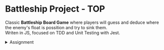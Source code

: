 # Battleship Project - TOP

Classic <strong>Battleship Board Game</strong> where players will guess and deduce where the enemy's float is possition and try to sink them.<br>
Writen in JS, focused on TDD and Unit Testing with Jest.

<details>
<summary>Assignment</summary>

  <h3><a href="#assignment" class="anchor-link">Assignment</a></h3>

  <div class="lesson-content__panel">
    <ol>
      <li>Begin your app by creating the <code>Ship</code> factory function.
        <ol>
          <li>Your ‘ships’ will be objects that include their length, the number of times they’ve been hit and whether or not they’ve been sunk.</li>
          <li><strong>REMEMBER</strong> you only have to test your object’s public interface.  Only methods or properties that are used outside of your ‘ship’ object need unit tests.</li>
          <li>Ships should have a <code>hit()</code> function that increases the number of ‘hits’ in your ship.</li>
          <li><code>isSunk()</code> should be a function that calculates it based on their length and the number of ‘hits’.</li>
        </ol>
      </li>
      <li>Create <code>Gameboard</code> factory.
        <ol>
          <li>Note that we have not yet created any User Interface.  We should know our code is coming together by running the tests.  You shouldn’t be relying on <code>console.log</code>s or DOM methods to make sure your code is doing what you expect it to.</li>
          <li>Gameboards should be able to place ships at specific coordinates by calling the ship factory function.</li>
          <li>Gameboards should have a <code>receiveAttack</code> function that takes a pair of coordinates, determines whether or not the attack hit a ship and then sends the ‘hit’ function to the correct ship, or records the coordinates of the missed shot.</li>
          <li>Gameboards should keep track of missed attacks so they can display them properly.</li>
          <li>Gameboards should be able to report whether or not all of their ships have been sunk.</li>
        </ol>
      </li>
      <li>Create <code>Player</code>.
        <ol>
          <li>Players can take turns playing the game by attacking the enemy Gameboard.</li>
          <li>The game is played against the computer, so make ‘computer’ players capable of making random plays.  The AI does not have to be smart, but it should know whether or not a given move is legal. (i.e. it shouldn’t shoot the same coordinate twice).</li>
        </ol>
      </li>
      <li>Create the main game loop and a module for DOM interaction.
        <ol>
          <li>At <em>this</em> point it is appropriate to begin crafting your User Interface.</li>
          <li>The game loop should set up a new game by creating Players and Gameboards.  For now just populate each Gameboard with predetermined coordinates.  You can implement a system for allowing players to place their ships later.</li>
          <li>We’ll leave the HTML implementation up to you for now, but you should display both the player’s boards and render them using information from the Gameboard class.
            <ol>
              <li>You need methods to render the gameboards and to take user input for attacking.  For attacks, let the user click on a coordinate in the enemy Gameboard.</li>
            </ol>
          </li>
          <li>The game loop should step through the game turn by turn using only methods from other objects.  If at any point you are tempted to write a new function inside the game loop, step back and figure out which class or module that function should belong to.</li>
          <li>Create conditions so that the game ends once one players ships have all been sunk.  This function is appropriate for the Game module.</li>
        </ol>
      </li>
      <li>Finish it up
        <ol>
          <li>There are several options available for letting users place their ships.  You can let them type coordinates for each ship, or investigate implementing drag and drop.</li>
          <li>You can polish the intelligence of the computer player by having it try adjacent slots after getting a ‘hit’.</li>
          <li>Optionally, create a 2 player option that lets users take turns by passing the device back and forth.  If you’re going to go this route, make sure the game is playable on a mobile screen and implement a ‘pass device’ screen so that players don’t see each others boards!</li>
        </ol>
      </li>
    </ol>
  </div>
</details>